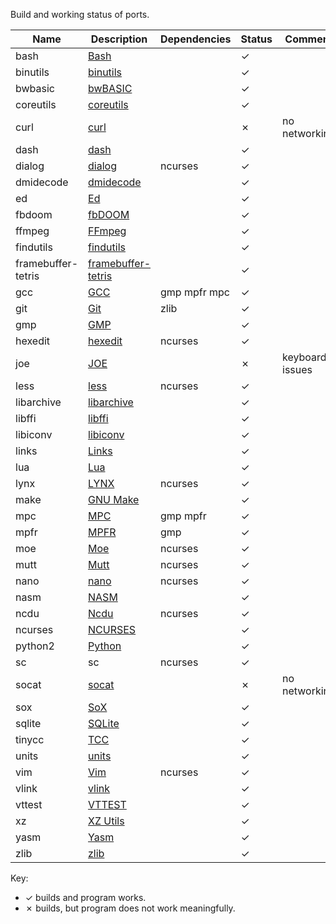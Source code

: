 Build and working status of ports.

|Name |Description |Dependencies | Status |Comment |
|---|---|---|---|---|
|bash |[Bash](https://www.gnu.org/software/bash/) | | ✓ | |
|binutils |[binutils](https://www.gnu.org/software/binutils/) | | ✓ | |
|bwbasic |[bwBASIC](https://sourceforge.net/projects/bwbasic/) | | ✓ | |
|coreutils |[coreutils](https://www.gnu.org/software/coreutils/) | | ✓ | |
|curl |[curl](https://curl.se/) | | ✗ |no networking |
|dash |[dash](http://gondor.apana.org.au/~herbert/dash/) | | ✓ | |
|dialog |[dialog](https://invisible-island.net/dialog/dialog.html) |ncurses | ✓ | |
|dmidecode |[dmidecode](https://savannah.nongnu.org/projects/dmidecode/) | | ✓ | |
|ed |[Ed](https://www.gnu.org/software/ed/) | | ✓ | |
|fbdoom |[fbDOOM](https://github.com/maximevince/fbDOOM) | | ✓ | |
|ffmpeg |[FFmpeg](https://ffmpeg.org/) | | ✓ | |
|findutils |[findutils](https://www.gnu.org/software/findutils/) | | ✓ | |
|framebuffer-tetris |[framebuffer-tetris](https://github.com/mzorro/framebuffer-tetris) | | ✓ | |
|gcc |[GCC](https://gcc.gnu.org/) |gmp mpfr mpc | ✓ | |
|git |[Git](https://git-scm.com/) |zlib | ✓ | |
|gmp |[GMP](https://gmplib.org/) | | ✓ | |
|hexedit |[hexedit](https://github.com/pixel/hexedit) |ncurses | ✓ | |
|joe |[JOE](https://joe-editor.sourceforge.io/) | | ✗ |keyboard issues |
|less |[less](https://www.greenwoodsoftware.com/less/) |ncurses | ✓ | |
|libarchive |[libarchive](https://www.libarchive.org/) | | ✓ | |
|libffi |[libffi](https://sourceware.org/libffi/) | | ✓ | |
|libiconv |[libiconv](https://www.gnu.org/software/libiconv/) | | ✓ | |
|links |[Links](http://links.twibright.com/) | | ✓ | |
|lua |[Lua](https://www.lua.org/) | | ✓ | |
|lynx |[LYNX](https://lynx.invisible-island.net/) |ncurses | ✓ | |
|make |[GNU Make](https://www.gnu.org/software/make/) | | ✓ | |
|mpc |[MPC](https://www.multiprecision.org/mpc/) |gmp mpfr | ✓ | |
|mpfr |[MPFR](https://www.mpfr.org/) |gmp | ✓ | |
|moe |[Moe](https://www.gnu.org/software/moe/) |ncurses | ✓ | |
|mutt |[Mutt](http://www.mutt.org/) |ncurses | ✓ | |
|nano |[nano](https://www.nano-editor.org/) |ncurses | ✓ | |
|nasm |[NASM](https://www.nasm.us/) | | ✓ | |
|ncdu |[Ncdu](https://dev.yorhel.nl/ncdu) |ncurses | ✓ | |
|ncurses |[NCURSES](https://invisible-island.net/ncurses/) | | ✓ | |
|python2 |[Python](https://www.python.org/) | | ✓ | |
|sc |sc |ncurses | ✓ | |
|socat |[socat](http://www.dest-unreach.org/socat/) | | ✗ |no networking |
|sox |[SoX](https://sox.sourceforge.net/) | | ✓ | |
|sqlite |[SQLite](https://www.sqlite.org/) | | ✓ | |
|tinycc |[TCC](https://bellard.org/tcc/) | | ✓ | |
|units |[units](https://www.gnu.org/software/units/) | | ✓ | |
|vim |[Vim](https://www.vim.org/) | ncurses | ✓ | |
|vlink |[vlink](http://sun.hasenbraten.de/vlink/) | | ✓ | |
|vttest |[VTTEST](https://invisible-island.net/vttest/) | | ✓ | |
|xz |[XZ Utils](https://xz.tukaani.org/xz-utils/) | | ✓ | |
|yasm |[Yasm](https://yasm.tortall.net/) | | ✓ | |
|zlib |[zlib](http://zlib.net/) | | ✓ | |

Key:

* ✓ builds and program works.
* ✗ builds, but program does not work meaningfully.
